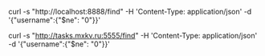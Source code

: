 curl -s "http://localhost:8888/find" -H 'Content-Type: application/json' -d '{"username":{"$ne": "0"}}' 


curl -s "http://tasks.mxkv.ru:5555/find" -H 'Content-Type: application/json' -d '{"username":{"$ne": "0"}}' 
